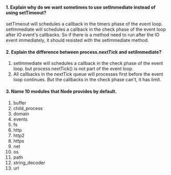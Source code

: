 #### 1. Explain why do we want sometimes to use setImmediate instead of using setTimeout?

setTimeout will schedules a callback in the timers phase of the event loop.
setImmediate will schedules a callback in the check phase of the event loop after IO event's callbacks.
So if there is a method need to run after the IO event immediately, it should resisted with the setImmediate method.

#### 2. Explain the difference between process.nextTick and setiImmediate?

1. setImmediate will schedules a callback in the check phase of the event loop. but process.nextTick() is not part of the event loop.
2. All callbacks in the nextTick queue will processes first before the event loop continues. But the callbacks in the check phase can't, it has limit.


#### 3. Name 10 modules that Node provides by default.

1. buffer
2. child_process
3. domain
4. events
5. fs
6. http
7. http2
8. https
9. net
10. os
11. path
12. string_decoder
13. url
